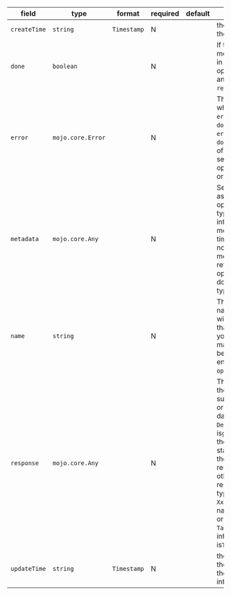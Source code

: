 | field | type | format | required | default | description |
|---|---|---|---|---|---|
| `createTime` | `string` | `Timestamp` | N |  | the create timestamp for the operation created. |
| `done` | `boolean` |  | N |  | If the value is `false`, it means the operation is still in progress.If `true`, the operation is completed, and either `error` or `response` isavailable. |
| `error` | `mojo.core.Error` |  | N |  | The operation result, which can be either an `error` or a valid `response`.If `done` == `false`, neither `error` nor `response` is set.If `done` == `true`, exactly one of `error` or `response` is set.The error result of the operation in case of failure or cancellation. |
| `metadata` | `mojo.core.Any` |  | N |  | Service-specific metadata associated with the operation.  It typicallycontains progress information and common metadata such as create time.Some services might not provide such metadata.  Any method that returns along-running operation should document the metadata type, if any. |
| `name` | `string` |  | N |  | The server-assigned name, which is only unique within the same service thatoriginally returns it. If you use the default HTTP mapping, the`name` should be a resource name ending with `operations/{unique_id}`. |
| `response` | `mojo.core.Any` |  | N |  | The normal response of the operation in case of success.  If the originalmethod returns no data on success, such as `Delete`, the response is`google.protobuf.Empty`.  If the original method is standard`Get`/`Create`/`Update`, the response should be the resource.  For othermethods, the response should have the type `XxxResponse`, where `Xxx`is the original method name.  For example, if the original method nameis `TakeSnapshot()`, the inferred response type is`TakeSnapshotResponse`. |
| `updateTime` | `string` | `Timestamp` | N |  | the updated timestamp for the operation when update the progression information. |
